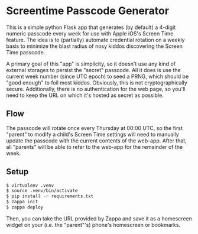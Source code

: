 # Screentime Passcode Generator

This is a simple python Flask app that generates (by default) a 4-digit numeric
passcode every week for use with Apple iOS's Screen Time feature. The idea is to
(partially) automate credential rotation on a weekly basis to minimize the blast
radius of nosy kiddos discovering the Screen Time passcode.

A primary goal of this "app" is simplicity, so it doesn't use any kind of
external storages to persist the "secret" passcode. All it does is use the
current week number (since UTC epoch) to seed a PRNG, which should be "good
enough" to foil most kiddos. Obviously, this is not cryptographically secure.
Additionally, there is no authentication for the web page, so you'll need to
keep the URL on which it's hosted as secret as possible.

## Flow

The passcode will rotate once every Thursday at 00:00 UTC, so the first "parent"
to modify a child's Screen Time settings will need to manually update the
passcode with the current contents of the web-app. After that, all "parents"
will be able to refer to the web-app for the remainder of the week.

## Setup

```bash
$ virtualenv .venv
$ source .venv/bin/activate
$ pip install -r requirements.txt
$ zappa init
$ zappa deploy
```

Then, you can take the URL provided by Zappa and save it as a homescreen widget
on your (i.e. the "parent"'s) phone's homescreen or bookmarks.

[1]: https://github.com/miserlou/zappa
